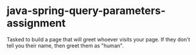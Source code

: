 # java-spring-query-parameters-assignment
Tasked to build a page that will greet whoever visits your page. If they don't tell you their name, then greet them as "human".